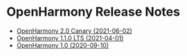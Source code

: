 # OpenHarmony Release Notes

-   [OpenHarmony 2.0 Canary \(2021-06-02\)](openharmony-2-0-canary.md)
-   [OpenHarmony 1.1.0 LTS \(2021-04-01\)](openharmony-1-1-0-lts.md)
-   [OpenHarmony 1.0 \(2020-09-10\)](OpenHarmony-1-0.md)

